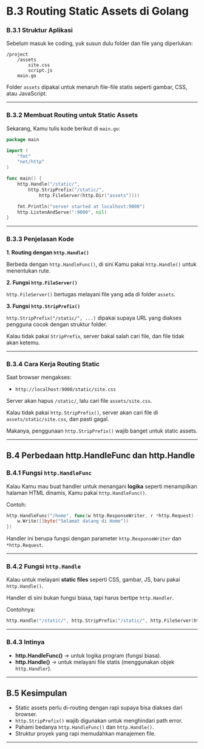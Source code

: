 # B.3 Routing Static Assets di Golang

### B.3.1 Struktur Aplikasi

Sebelum masuk ke coding, yuk susun dulu folder dan file yang diperlukan:

```
/project
    /assets
        site.css
        script.js
    main.go
```

Folder `assets` dipakai untuk menaruh file-file statis seperti gambar, CSS, atau JavaScript.

***

### B.3.2 Membuat Routing untuk Static Assets

Sekarang, Kamu tulis kode berikut di `main.go`:

```go
package main

import (
	"fmt"
	"net/http"
)

func main() {
	http.Handle("/static/",
		http.StripPrefix("/static/",
			http.FileServer(http.Dir("assets"))))

	fmt.Println("server started at localhost:9000")
	http.ListenAndServe(":9000", nil)
}
```

***

### B.3.3 Penjelasan Kode

**1. Routing dengan `http.Handle()`**

Berbeda dengan `http.HandleFunc()`, di sini Kamu pakai `http.Handle()` untuk menentukan rute.

**2. Fungsi `http.FileServer()`**

`http.FileServer()` bertugas melayani file yang ada di folder `assets`.

**3. Fungsi `http.StripPrefix()`**

`http.StripPrefix("/static/", ...)` dipakai supaya URL yang diakses pengguna cocok dengan struktur folder.

Kalau tidak pakai `StripPrefix`, server bakal salah cari file, dan file tidak akan ketemu.

***

### B.3.4 Cara Kerja Routing Static

Saat browser mengakses:

* `http://localhost:9000/static/site.css`

Server akan hapus `/static/`, lalu cari file `assets/site.css`.

Kalau tidak pakai `http.StripPrefix()`, server akan cari file di `assets/static/site.css`, dan pasti gagal.

Makanya, penggunaan `http.StripPrefix()` wajib banget untuk static assets.

***

## B.4 Perbedaan http.HandleFunc dan http.Handle

### B.4.1 Fungsi `http.HandleFunc`

Kalau Kamu mau buat handler untuk menangani **logika** seperti menampilkan halaman HTML dinamis, Kamu pakai `http.HandleFunc()`.

Contoh:

```go
http.HandleFunc("/home", func(w http.ResponseWriter, r *http.Request) {
	w.Write([]byte("Selamat datang di Home"))
})
```

Handler ini berupa fungsi dengan parameter `http.ResponseWriter` dan `*http.Request`.

***

### B.4.2 Fungsi `http.Handle`

Kalau untuk melayani **static files** seperti CSS, gambar, JS, baru pakai `http.Handle()`.

Handler di sini bukan fungsi biasa, tapi harus bertipe `http.Handler`.

Contohnya:

```go
http.Handle("/static/", http.StripPrefix("/static/", http.FileServer(http.Dir("assets"))))
```

***

### B.4.3 Intinya

* **http.HandleFunc()** → untuk logika program (fungsi biasa).
* **http.Handle()** → untuk melayani file statis (menggunakan objek `http.Handler`).

***

## B.5 Kesimpulan&#x20;

* Static assets perlu di-routing dengan rapi supaya bisa diakses dari browser.
* `http.StripPrefix()` wajib digunakan untuk menghindari path error.
* Pahami bedanya `http.HandleFunc()` dan `http.Handle()`.
* Struktur proyek yang rapi memudahkan manajemen file.

***
